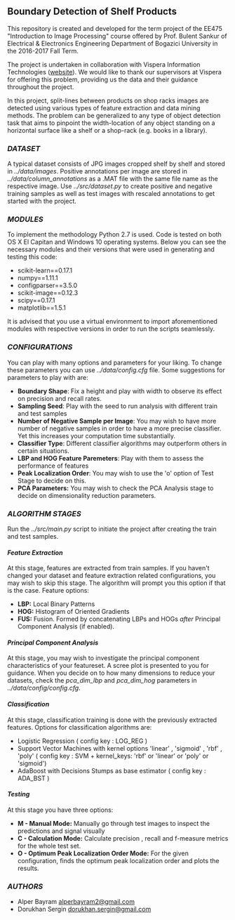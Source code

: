 ## **Boundary Detection of Shelf Products**

This repository is created and developed for the term project of the EE475 "Introduction to Image Processing" course offered by Prof. Bulent Sankur of Electrical & Electronics Engineering Department of Bogazici University in the 2016-2017 Fall Term.

The project is undertaken in collaboration with Vispera Information Technologies ([website](http://vispera.co)). We would like to thank our supervisors at Vispera for offering this problem, providing us the data and their guidance throughout the project.

In this project, split-lines between products on shop racks images are detected using various types of feature extraction and data mining methods. The problem can be generalized to any type of object detection task that aims to pinpoint the width-location of any object standing on a horizontal surface like a shelf or a shop-rack (e.g. books in a library).

### *DATASET*

A typical dataset consists of JPG images cropped shelf by shelf and stored in *../data/images*. Positive annotations per image are stored in *../data/column_annotations* as a .MAT file with the same file name as the respective image.
Use *../src/dataset.py* to create positive and negative training samples as well as test images with rescaled annotations to get started with the project.  

### *MODULES*

To implement the methodology Python 2.7 is used. Code is tested on both OS X El Capitan and Windows 10 operating systems. Below you can see the necessary modules and their versions that were used in generating and testing this code:

- scikit-learn==0.17.1
- numpy==1.11.1
- configparser==3.5.0
- scikit-image==0.12.3
- scipy==0.17.1
- matplotlib==1.5.1

It is advised that you use a virtual environment to import aforementioned modules with respective versions in order to run the scripts seamlessly.

### *CONFIGURATIONS*

You can play with many options and parameters for your liking. To change these parameters you can use *../data/config.cfg* file. Some suggestions for parameters to play with are:
- **Boundary Shape**: Fix a height and play with width to observe its effect on precision and recall rates.
- **Sampling Seed**: Play with the seed to run analysis with different train and test samples
- **Number of Negative Sample per Image**: You may wish to have more number of negative samples in order to have a more precise classifier. Yet this increases your computation time substantially.
- **Classifier Type**: Different classifier algorithms may outperform others in certain situations.
- **LBP and HOG Feature Paremeters**: Play with them to assess the performance of features
- **Peak Localization Order**: You may wish to use the 'o' option of Test Stage to decide on this.
- **PCA Parameters:** You may wish to check the PCA Analysis stage to decide on dimensionality reduction parameters.

### *ALGORITHM STAGES*
Run the *../src/main.py* script to initiate the project after creating the train and test samples.

#### *Feature Extraction*
At this stage, features are extracted from train samples. If you haven't changed your dataset and feature extraction related configurations, you may wish to skip this stage. The algorithm will prompt you this option if that is the case. Feature options:
- **LBP:** Local Binary Patterns
- **HOG:** Histogram of Oriented Gradients
- **FUS:** Fusion. Formed by concatenating LBPs and HOGs *after* Principal Component Analysis (if enabled). 

#### *Principal Component Analysis*
At this stage, you may wish to investigate the principal component characteristics of your featureset. A scree plot is presented to you for guidance.
When you decide on to how many dimensions to reduce your datasets, check the *pca_dim_lbp* and *pca_dim_hog* parameters in *../data/config/config.cfg*. 

#### *Classification*
At this stage, classification training is done with the previously extracted features. Options for classification algorithms are:
- Logistic Regression ( config key : LOG_REG )
- Support Vector Machines with kernel options 'linear' , 'sigmoid' , 'rbf' , 'poly' ( config key : SVM + kernel_keys: 'rbf' or 'linear' or 'poly' or 'sigmoid')
- AdaBoost with Decisions Stumps as base estimator ( config key : ADA_BST )

#### *Testing*
At this stage you have three options:
- **M - Manual Mode:** Manually go through test images to inspect the predictions and signal visually
- **C - Calculation Mode:** Calculate precision , recall and f-measure metrics for the whole test set.
- **O - Optimum Peak Localization Order Mode:** For the given configuration, finds the optimum peak localization order and plots the results.

### *AUTHORS*

- Alper Bayram <alperbayram2@gmail.com>
- Dorukhan Sergin <dorukhan.sergin@gmail.com>
